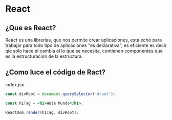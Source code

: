# React

## ¿Que es React?

React es una librerias, que nos permite crear aplicaciones, esta echo para trabajar para todo tipo de aplicaciones "es declarativa", es eficiente es decir qie solo hace el cambia el lo que se necesita,
contienen componentes que es la estructuracion de la estructura.


## ¿Como luce el código de Ract?
index.jsx

```jsx
const divRoot = document.querySelector('#root');

const h1Tag = <h1>Hola Mundo</h1>;

ReactDom.render(h1Tag, divRoot);
```
